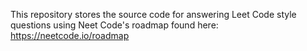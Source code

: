 This repository stores the source code for answering Leet Code style questions using Neet Code's roadmap found here: https://neetcode.io/roadmap

